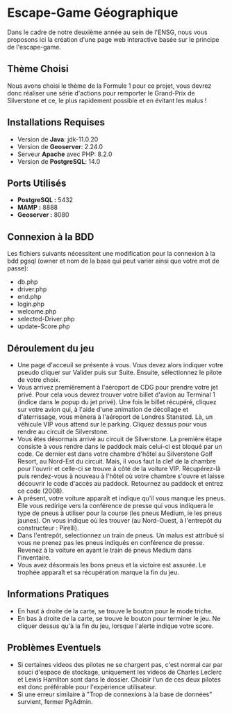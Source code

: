 
# Escape-Game Géographique
  Dans le cadre de notre deuxième année au sein de l'ENSG, nous vous proposons
  ici la création d'une page web interactive basée sur le principe de l'escape-game.
  
  ## Thème Choisi
  Nous avons choisi le thème de la Formule 1 pour ce projet, vous devrez donc réaliser une série d'actions pour remporter le Grand-Prix de Silverstone et ce, le plus rapidement possible et en évitant les malus !

  ## Installations Requises 
  - Version de **Java**: jdk-11.0.20
  - Version de **Geoserver**: 2.24.0
  - Serveur **Apache** avec PHP: 8.2.0
  - Version de **PostgreSQL**: 14.0

  ## Ports Utilisés
  - **PostgreSQL :** 5432
  - **MAMP :** 8888
  - **Geoserver :** 8080

  ## Connexion à la BDD
  Les fichiers suivants nécessitent une modification pour la connexion à la bdd pgsql (owner et nom de la base qui peut varier ainsi
  que votre mot de passe):
  - db.php
  - driver.php
  - end.php
  - login.php
  - welcome.php
  - selected-Driver.php
  - update-Score.php
    
  ## Déroulement du jeu 
- Une page d'acceuil se présente à vous. Vous devez alors indiquer votre pseudo cliquer sur Valider puis sur Suite. Ensuite, sélectionnez le pilote de votre choix.
- Vous arrivez premièrement à l'aéroport de CDG pour prendre votre jet privé. Pour cela vous devrez trouver
votre billet d'avion au Terminal 1 (indice dans le popup du jet privé). Une fois le billet récupéré, cliquez sur votre avion qui, à l'aide d'une animation de décollage et d'aterrissage, vous mènera à l'aéroport de Londres Stansted. Là, un véhicule VIP vous attend sur le parking. Cliquez dessus pour vous rendre au circuit de Silverstone.
- Vous êtes désormais arrivé au circuit de Silverstone. La première étape consiste à vous rendre dans le paddock mais celui-ci est bloqué par un code. Ce dernier est dans votre chambre d'hôtel au Silverstone Golf Resort, au Nord-Est du circuit. Mais, il vous faut la clef de la chambre pour l'ouvrir et celle-ci se trouve à côté de la voiture VIP. Récupérez-là puis rendez-vous à nouveau à l'hôtel où votre chambre s'ouvre et laisse découvrir le code d'accès au paddock. Retournez au paddock et entrez ce code (2008).
- A présent, votre voiture apparaît et indique qu'il vous manque les pneus. Elle vous redirige vers la conférence de presse qui vous indiquera le type de pneus à utiliser pour la course (les pneus Medium, ie les pneus jaunes). On vous indique où les trouver (au Nord-Ouest, à l'entrepôt du constructeur : Pirelli).
- Dans l'entrepôt, selectionnez un train de pneus. Un malus est attribué si vous ne prenez pas les pneus indiqués en conférence de presse. Revenez à la voiture en ayant le train de pneus Medium dans l'inventaire.
- Vous avez désormais les bons pneus et la victoire est assurée. Le trophée apparaît et sa récupération marque la fin du jeu.

## Informations Pratiques
- En haut à droite de la carte, se trouve le bouton pour le mode triche.
- En bas à droite de la carte, se trouve le bouton pour terminer le jeu. Ne cliquer dessus qu'à la fin du jeu, lorsque l'alerte indique votre score.


## Problèmes Eventuels
- Si certaines videos des pilotes ne se chargent pas, c'est normal car par souci d'espace de stockage, uniquement les videos de Charles Leclerc et Lewis Hamilton sont dans le dossier. Choisir l'un de ces deux pilotes est donc préférable pour l'expérience utilisateur.
- Si une erreur similaire à "Trop de connexions à la base de données" survient, fermer PgAdmin.

